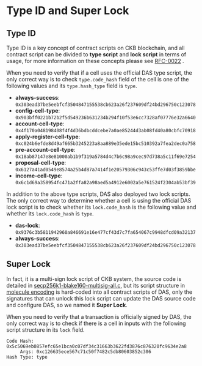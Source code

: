 # Type ID and Super Lock


## Type ID

Type ID is a key concept of contract scripts on CKB blockchain, and all contract script can be divided to **type script** and **lock script** in terms of usage, for more information on these concepts please see [RFC-0022](https://github.com/nervosnetwork/rfcs/blob/master/rfcs/0022-transaction-structure/0022-transaction-structure.md#type-id) .

When you need to verify that if a cell uses the official DAS type script, the only correct way is to check `type.code_hash` field of the cell is one of the following values and its `type.hash_type` field is `type`.

- **always-success**: `0x303ead37be5eebfcf3504847155538cb623a26f237609df24bd296750c123078`
- **config-cell-type**: `0x903bff0221b72b2f5d549236b631234b294f10f53e6cc7328af07776e32a6640`
- **account-cell-type**: `0x4f170a048198408f4f4d36bdbcddcebe7a0ae85244d3ab08fd40a80cbfc70918`
- **apply-register-cell-type**: `0xc024b6efde8d49af665b3245223a8aa889e35ede15bc510392a7fea2dec0a758`
- **pre-account-cell-type**: `0x18ab87147e8e81000ab1b9f319a5784d4c7b6c98a9cec97d738a5c11f69e7254`
- **proposal-cell-type**: `0x6127a41ad0549e8574a25b4d87a7414f1e20579306c943c53ffe7d03f3859bbe`
- **income-cell-type**: `0x6c1d69a358954fc471a2ffa82a98aed5a4912e6002a5e761524f2304ab53bf39`

In addition to the above type scripts, DAS also deployed two lock scripts. The only correct way to determine whether a cell is using the official DAS lock script is to check whether its `lock.code_hash` is the following value and whether its `lock.code_hash` is `type`.

- **das-lock**: `0x9376c3b5811942960a846691e16e477cf43d7c7fa654067c9948dfcd09a32137`
- **always-success**: `0x303ead37be5eebfcf3504847155538cb623a26f237609df24bd296750c123078`


## Super Lock

In fact, it is a multi-sign lock script of CKB system, the source code is detailed in [secp256k1-blake160-multisig-all.c](https://github.com/nervosnetwork/ckb-system-scripts/blob/master/c/secp256k1_blake160_multisig_all.c), but its script structure in [molecule encoding](https://github.com/nervosnetwork/molecule) is hard-coded into all contract scripts of DAS, only the signatures that can unlock this lock script can update the DAS source code and configure DAS, so we named it **Super Lock**.

When you need to verify that a transaction is officially signed by DAS, the only correct way is to check if there is a cell in inputs with the following script structure in its `lock` field.

```
Code Hash: 0x5c5069eb0857efc65e1bca0c07df34c31663b3622fd3876c876320fc9634e2a8
     Args: 0xc126635ece567c71c50f7482c5db80603852c306
Hash Type: type
```
